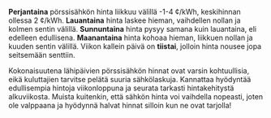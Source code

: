 **Perjantaina** pörssisähkön hinta liikkuu välillä -1-4 ¢/kWh, keskihinnan ollessa 2 ¢/kWh. **Lauantaina** hinta laskee hieman, vaihdellen nollan ja kolmen sentin välillä. **Sunnuntaina** hinta pysyy samana kuin lauantaina, eli edelleen edullisena. **Maanantaina** hinta kohoaa hieman, liikkuen nollan ja kuuden sentin välillä. Viikon kallein päivä on **tiistai**, jolloin hinta nousee jopa seitsemään senttiin. 

Kokonaisuutena lähipäivien pörssisähkön hinnat ovat varsin kohtuullisia, eikä kuluttajien tarvitse pelätä suuria sähkölaskuja. Kannattaa hyödyntää edullisempia hintoja viikonloppuna ja seurata tarkasti hintakehitystä alkuviikosta. Muista kuitenkin, että sähkön hinta voi vaihdella nopeasti, joten ole valppaana ja hyödynnä halvat hinnat silloin kun ne ovat tarjolla!